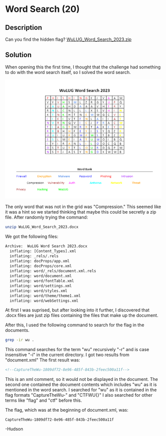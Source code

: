 # Word Search (20)

## Description

Can you find the hidden flag?
[WuLUG_Word_Search_2023.zip](ChallengeFiles/WuLUG_Word_Search_2023.zip)

## Solution

When opening this the first time, I thought that the challenge had something to do with the word search itself, so I solved the word search.

![wordsearch.png](Images/wordsearch.png)

The only word that was not in the grid was "Compression." This seemed like it was a hint so we started thinking that maybe this could be secretly a zip file. After randomly trying the command:
```zsh
unzip WuLUG_Word_Search_2023.docx
```
We got the following files:
```
Archive:  WuLUG Word Search 2023.docx
  inflating: [Content_Types].xml
  inflating: _rels/.rels
  inflating: docProps/app.xml
  inflating: docProps/core.xml
  inflating: word/_rels/document.xml.rels
  inflating: word/document.xml
  inflating: word/fontTable.xml
  inflating: word/settings.xml
  inflating: word/styles.xml
  inflating: word/theme/theme1.xml
  inflating: word/webSettings.xml
```

At first I was suprised, but after looking into it further, I discovered that .docx files are just zip files containing the files that make up the document.

After this, I used the following command to search for the flag in the documents.
```zsh
grep -ir wu .
```
This command searches for the term "wu" recursively "-r" and is case insensitive "-i" in the current directory. I got two results from "document.xml"
The first result was:
```xml
<!--CaptureTheWu-1809df72-8e96-485f-843b-2feec500a11f-->
```
This is an xml comment, so it would not be displayed in the document.
The second one contained the document contents which includes "wu" as it is mentioned in the word search.
I searched for "wu" as it is contained in the flag formats "CaptureTheWu-" and "CTFWU{}" I also searched for other terms like "flag" and "ctf" before this.

The flag, which was at the beginning of document.xml, was:
```
CaptureTheWu-1809df72-8e96-485f-843b-2feec500a11f
```

-Hudson
